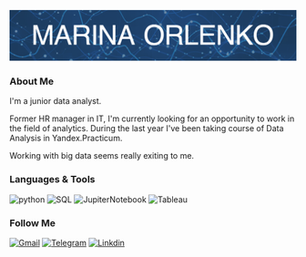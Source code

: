 ![Header](https://github.com/Lima82/Lima82/blob/Practicum/header.png)

### About Me
I'm a junior data analyst.
 
Former HR manager in IT, I'm currently looking for an opportunity to work in the field of analytics.
During the last year I've been taking course of Data Analysis in Yandex.Practicum.

Working with big data seems really exiting to me.

### Languages & Tools 
![python](https://img.shields.io/badge/-Python-025E8C?style=for-the-badge&logo=python)
![SQL](https://img.shields.io/badge/-PostgreSQL-025E8C?style=for-the-badge&logo=postgreSQL)
![JupiterNotebook](https://img.shields.io/badge/-Jupyter-025E8C?style=for-the-badge&logo=jupyter)
![Tableau](https://img.shields.io/badge/-Tableau-025E8C?style=for-the-badge&logo=tableau)

### Follow Me 
[![Gmail](https://img.shields.io/badge/-mail-025E8C?style=for-the-badge&logo=Gmail)](mailto:marina.a.orlenko@gmail.com)
[![Telegram](https://img.shields.io/badge/-Telegram-025E8C?style=for-the-badge&logo=Telegram)](https://t.me/lma82)
[![Linkdin](https://img.shields.io/badge/-Linkedin-025E8C?style=for-the-badge&logo=Linkedin)](https://www.linkedin.com/in/marina-orlenko-8572261/)
